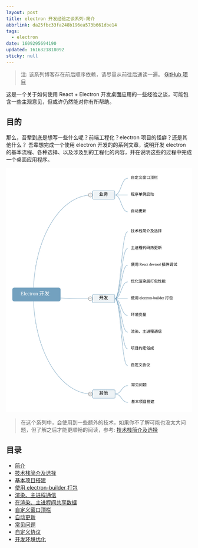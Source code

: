 ```yaml
---
layout: post
title: electron 开发经验之谈系列-简介
abbrlink: da25fbc33fa248b196ea573b661dbe14
tags:
  - electron
date: 1609295694190
updated: 1616321818092
sticky: null
---
```


> 注: 该系列博客存在前后顺序依赖，请尽量从前往后通读一遍。
> [GitHub 项目](https://github.com/rxliuli/electron_example)

这是一个关于如何使用 React + Electron 开发桌面应用的一些经验之谈，可能包含一些主观意见，但或许仍然能对你有所帮助。

## 目的

那么，吾辈到底是想写一些什么呢？前端工程化？electron 项目的怪癖？还是其他什么？
吾辈想完成一个使用 electron 开发的的系列文章，说明开发 electron 的基本流程、各种选择、以及涉及到的工程化的内容，并在说明这些的过程中完成一个桌面应用程序。

![Electron 开发概略.km.svg](/resource/39b5cdfd3442416487c6393b99ede340.svg)

> 在这个系列中，会使用到一些额外的技术，如果你不了解可能也没太大问题，但了解之后才能更顺畅的阅读，参考: [技术栈简介及选择](/p/74b1ec3c598940c2afbd17cdd50e31cb)

## 目录

- [简介](/p/da25fbc33fa248b196ea573b661dbe14)
- [技术栈简介及选择](/p/74b1ec3c598940c2afbd17cdd50e31cb)
- [基本项目搭建](/p/475d21afd2404d5ba1f71f600c44da09)
- [使用 electron-builder 打包](/p/63f0a26fdd3743668b11410a10625c1b)
- [渲染、主进程通信](/p/6e778ce220e042a0902e7a85976e7e47)
- [在渲染、主进程间共享数据](/p/db74e6e5d2444bc3b6e185a7b338bbf6)
- [自定义窗口顶栏](/p/9d55c013167a4e6d802fde969291c34b)
- [自动更新](/p/0f342a17caae4f1e845a543770008e35)
- [常见问题](/p/76072311817b4c1985ab5746e8f91d87)
- [自定义协议](/p/ff86c5343d38460a8e78a62617f9eace)
- [开发环境优化](/p/1527b67fbd78494cb716e2db4b8fb688)
